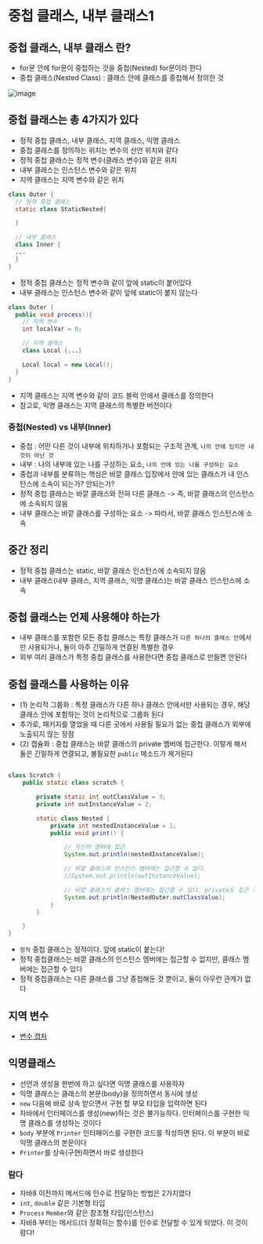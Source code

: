 # 중첩 클래스, 내부 클래스1

## 중첩 클래스, 내부 클래스 란?

- for문 안에 for문이 중첩하는 것을 중첩(Nested) for문이라 한다
- 중첩 클래스(Nested Class) : 클래스 안에 클래스를 중첩해서 정의한 것

![image](https://github.com/ngngs/TIL/assets/47618270/d57cafee-3ddb-49ba-a93f-46a14efc3fe9)

## 중첩 클래스는 총 4가지가 있다
- 정적 중첩 클래스, 내부 클래스, 지역 클래스, 익명 클래스
- 중첩 클래스를 정의하는 위치는 변수의 선언 위치와 같다
- 정적 중첩 클래스는 정적 변수(클래스 변수)와 같은 위치
- 내부 클래스는 인스턴스 변수와 같은 위치
- 지역 클래스는 지역 변수와 같은 위치

```java
class Outer {
  // 정적 중첩 클래스
  static class StaticNested{

  }

  // 내부 클래스
  class Inner {
  ...
  }
}
```
- 정적 중첩 클래스는 정적 변수와 같이 앞에 static이 붙어있다
- 내부 클래스는 인스턴스 변수와 같이 앞에 static이 붙지 않는다

```java
class Outer {
  public void process(){
    // 지역 변수
    int localVar = 0;

    // 지역 클래스
    class Local {...}

    Local local = new Local();
  }
}
```
- 지역 클래스는 지역 변수와 같이 코드 블럭 안에서 클래스를 정의한다
- 참고로, 익명 클래스는 지역 클래스의 특별한 버전이다

### 중첩(Nested) vs 내부(Inner)
- 중첩 : 어떤 다른 것이 내부에 위치하거나 포함되는 구조적 관계, `나의 안에 있지만 내것이 아닌 것`
- 내부 : 나의 내부에 있는 나를 구성하는 요소, `나의 안에 있는 나를 구성하는 요소`
- 중첩과 내부를 분류하는 핵심은 바깥 클래스 입장에서 안에 있는 클래스가 내 인스턴스에 소속이 되는가? 안되는가?
- 정적 중첩 클래스는 바깥 클래스와 전혀 다른 클래스 -> 즉, 바깥 클래스의 인스턴스에 소속되지 않음
- 내부 클래스는 바깥 클래스를 구성하는 요소 -> 따라서, 바깥 클래스 인스턴스에 소속

## 중간 정리
- 정적 중첩 클래스는 static, 바깥 클래스 인스턴스에 소속되지 않음
- 내부 클래스(내부 클래스, 지역 클래스, 익명 클래스)는 바깥 클래스 인스턴스에 소속

## 중첩 클래스는 언제 사용해야 하는가
- 내부 클래스를 포함한 모든 중첩 클래스는 특정 클래스가 `다른 하나의 클래스 안`에서만 사용되거나, 둘이 아주 긴밀하게 연결된 특별한 경우
- 외부 여러 클래스가 특정 중첩 클래스를 사용한다면 중첩 클래스로 만들면 안된다

## 중첩 클래스를 사용하는 이유
- (1) 논리적 그룹화 : 특정 클래스가 다른 하나 클래스 안에서만 사용되는 경우, 해당 클래스 안에 포함하는 것이 논리적으로 그룹화 된다
- 추가로, 패키지를 열었을 때 다른 곳에서 사용될 필요가 없는 중첩 클래스가 외부에 노출되지 않는 장점
- (2) 캡슐화 : 중첩 클래스는 바깥 클래스의 private 멤버에 접근한다. 이렇게 해서 둘은 긴밀하게 연결되고, 불필요한 `public` 메소드가 제거된다

```java

class Scratch {
    public static class scratch {

        private static int outClassValue = 3;
        private int outInstanceValue = 2;

        static class Nested {
            private int nestedInstanceValue = 1;
            public void print() {

                // 자신의 멤버에 접근
                System.out.println(nestedInstanceValue);

                // 바깥 클래스의 인스턴스 멤버에는 접근할 수 없다.
                //System.out.println(outInstanceValue);

                // 바깥 클래스의 클래스 멤버에는 접근할 수 있다. private도 접근 가능
                System.out.println(NestedOuter.outClassValue);
            }
        }

    }
}
```
- `정적` 중첩 클래스는 정적이다. 앞에 static이 붙는다!
- 정적 중첩클래스는 바깥 클래스의 인스턴스 멤버에는 접근할 수 없지만, 클래스 멤버에는 접근할 수 있다
- 정적 중첩클래스는 다른 클래스를 그냥 중첩해둔 것 뿐이고, 둘이 아무런 관계가 없다


## 지역 변수
- [변수 캡처](https://kangworld.tistory.com/206)

## 익명클래스
- 선언과 생성을 한번에 하고 싶다면 익명 클래스를 사용하자
- 익명 클래스는 클래스의 본문(body)을 정의하면서 동시에 생성
- `new` 다음에 바로 상속 받으면서 구현 할 부모 타입을 입력하면 된다
- 자바에서 인터페이스를 생성(new)하는 것은 불가능하다. 인터페이스를 구현한 익명 클래스를 생성하는 것이다
- `body` 부분에 `Printer` 인터페이스를 구현한 코드를 작성하면 된다. 이 부분이 바로 익명 클래스의 본문이다
- `Printer`를 상속(구현)하면서 바로 생성한다

### 람다
- 자바8 이전까지 메서드에 인수로 전달하는 방법은 2가지였다
- `int`, `double` 같은 기본형 타입
- `Process` `Member`와 같은 참조형 타입(인스턴스)
- 자바8 부터는 메서드(더 정확히는 함수)를 인수로 전달할 수 있게 되었다. 이 것이 람다!
